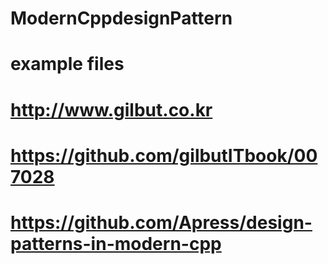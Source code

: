 # ModernCppdesignPattern

# example files 
# http://www.gilbut.co.kr 
# https://github.com/gilbutITbook/007028
# https://github.com/Apress/design-patterns-in-modern-cpp
